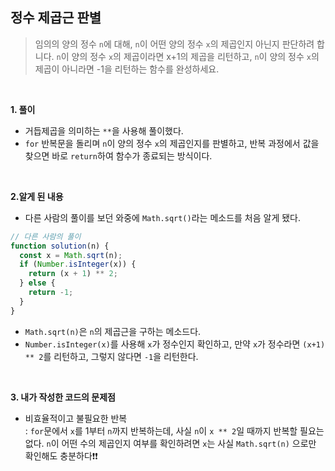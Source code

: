 ## 정수 제곱근 판별

> 임의의 양의 정수 `n`에 대해, `n`이 어떤 양의 정수 `x`의 제곱인지 아닌지 판단하려 합니다.
> `n`이 양의 정수 `x`의 제곱이라면 x+1의 제곱을 리턴하고, `n`이 양의 정수 `x`의 제곱이 아니라면 -1을 리턴하는 함수를 완성하세요.

<br>

**1. 풀이**

- 거듭제곱을 의미하는 `**`을 사용해 풀이했다.
- `for` 반복문을 돌리며 `n`이 양의 정수 `x`의 제곱인지를 판별하고, 반복 과정에서 값을 찾으면 바로 `return`하여 함수가 종료되는 방식이다.

<br>

**2.알게 된 내용**

- 다른 사람의 풀이를 보던 와중에 `Math.sqrt()`라는 메소드를 처음 알게 됐다.

```javascript
// 다른 사람의 풀이
function solution(n) {
  const x = Math.sqrt(n);
  if (Number.isInteger(x)) {
    return (x + 1) ** 2;
  } else {
    return -1;
  }
}
```

- `Math.sqrt(n)`은 `n`의 제곱근을 구하는 메소드다.
- `Number.isInteger(x)`를 사용해 `x`가 정수인지 확인하고, 만약 `x`가 정수라면 `(x+1) ** 2`를 리턴하고, 그렇지 않다면 `-1`을 리턴한다.

<br>

**3. 내가 작성한 코드의 문제점**

- 비효율적이고 불필요한 반복 <br> : `for`문에서 `x`를 1부터 `n`까지 반복하는데, 사실 `n`이 `x ** 2`일 때까지 반복할 필요는 없다. `n`이 어떤 수의 제곱인지 여부를 확인하려면 `x`는 사실 `Math.sqrt(n)` 으로만 확인해도 충분하다❗❗
